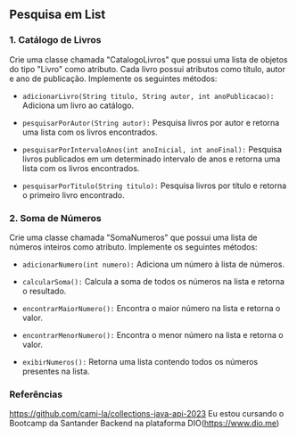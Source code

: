 ## Pesquisa em List

### 1. Catálogo de Livros

Crie uma classe chamada "CatalogoLivros" que possui uma lista de objetos do tipo "Livro" como atributo. Cada livro possui atributos como título, autor e ano de publicação. Implemente os seguintes métodos:

- ``adicionarLivro(String titulo, String autor, int anoPublicacao):`` Adiciona um livro ao catálogo.

- ``pesquisarPorAutor(String autor):`` Pesquisa livros por autor e retorna uma lista com os livros encontrados.

- ``pesquisarPorIntervaloAnos(int anoInicial, int anoFinal):`` Pesquisa livros publicados em um determinado intervalo de anos e retorna uma lista com os livros encontrados.

- ``pesquisarPorTitulo(String titulo):`` Pesquisa livros por título e retorna o primeiro livro encontrado.

### 2. Soma de Números

Crie uma classe chamada "SomaNumeros" que possui uma lista de números inteiros como atributo. Implemente os seguintes métodos:

- ``adicionarNumero(int numero):`` Adiciona um número à lista de números.

- ``calcularSoma():`` Calcula a soma de todos os números na lista e retorna o resultado.

- ``encontrarMaiorNumero():`` Encontra o maior número na lista e retorna o valor.

- ``encontrarMenorNumero():`` Encontra o menor número na lista e retorna o valor.

- ``exibirNumeros():`` Retorna uma lista contendo todos os números presentes na lista.


### Referências

https://github.com/cami-la/collections-java-api-2023
Eu estou cursando o Bootcamp da Santander Backend na plataforma DIO(https://www.dio.me)